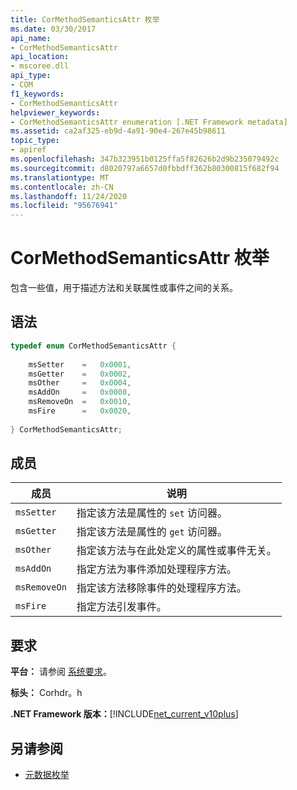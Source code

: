```yaml
---
title: CorMethodSemanticsAttr 枚举
ms.date: 03/30/2017
api_name:
- CorMethodSemanticsAttr
api_location:
- mscoree.dll
api_type:
- COM
f1_keywords:
- CorMethodSemanticsAttr
helpviewer_keywords:
- CorMethodSemanticsAttr enumeration [.NET Framework metadata]
ms.assetid: ca2af325-eb9d-4a91-90e4-267e45b98611
topic_type:
- apiref
ms.openlocfilehash: 347b323951b0125ffa5f82626b2d9b235079492c
ms.sourcegitcommit: d8020797a6657d0fbbdff362b80300815f682f94
ms.translationtype: MT
ms.contentlocale: zh-CN
ms.lasthandoff: 11/24/2020
ms.locfileid: "95676941"
---
```

# <a name="cormethodsemanticsattr-enumeration"></a>CorMethodSemanticsAttr 枚举

包含一些值，用于描述方法和关联属性或事件之间的关系。  
  
## <a name="syntax"></a>语法  
  
```cpp  
typedef enum CorMethodSemanticsAttr {  
  
    msSetter    =   0x0001,  
    msGetter    =   0x0002,  
    msOther     =   0x0004,  
    msAddOn     =   0x0008,  
    msRemoveOn  =   0x0010,  
    msFire      =   0x0020,  
  
} CorMethodSemanticsAttr;  
```  
  
## <a name="members"></a>成员  
  
|成员|说明|  
|------------|-----------------|  
|`msSetter`|指定该方法是属性的 `set` 访问器。|  
|`msGetter`|指定该方法是属性的 `get` 访问器。|  
|`msOther`|指定该方法与在此处定义的属性或事件无关。|  
|`msAddOn`|指定方法为事件添加处理程序方法。|  
|`msRemoveOn`|指定该方法移除事件的处理程序方法。|  
|`msFire`|指定方法引发事件。|  
  
## <a name="requirements"></a>要求  

 **平台：** 请参阅 [系统要求](../../get-started/system-requirements.md)。  
  
 **标头：** Corhdr。h  
  
 **.NET Framework 版本：**[!INCLUDE[net_current_v10plus](../../../../includes/net-current-v10plus-md.md)]  
  
## <a name="see-also"></a>另请参阅

- [元数据枚举](metadata-enumerations.md)
